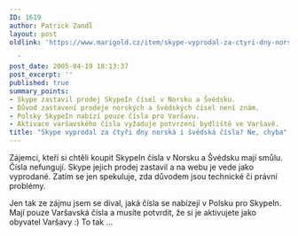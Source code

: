 ```yaml
---
ID: 1619
author: Patrick Zandl
layout: post
oldlink: 'https://www.marigold.cz/item/skype-vyprodal-za-ctyri-dny-norska-i-svedska-cisla-ne-chyba

  '
post_date: 2005-04-19 18:13:37
post_excerpt: ''
published: true
summary_points:
- Skype zastavil prodej SkypeIn čísel v Norsku a Švédsku.
- Důvod zastavení prodeje norských a švédských čísel není znám.
- Polský SkypeIn nabízí pouze čísla pro Varšavu.
- Aktivace varšavského čísla vyžaduje potvrzení bydliště ve Varšavě.
title: "Skype vyprodal za čtyři dny norská i švédská čísla? Ne, chyba"
---
```


<p>Zájemci, kteří si chtěli koupit SkypeIn čísla v Norsku a Švédsku mají smůlu. Čísla nefungují. Skype jejich prodej zastavil a na webu je vede jako vyprodané. Zatím se jen spekuluje, zda důvodem jsou technické či právní problémy.  </p>

<p>Jen tak ze zájmu jsem se díval, jaká čísla se nabízejí v Polsku pro SkypeIn. Mají pouze Varšavská čísla a musíte potvrdit, že si je aktivujete jako obyvatel Varšavy :) To tak ...
</p>